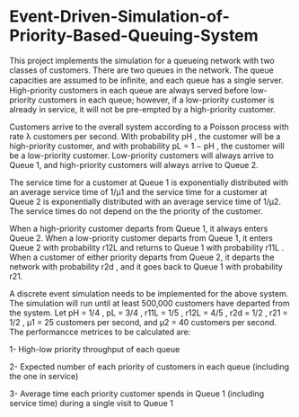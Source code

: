 # Event-Driven-Simulation-of-Priority-Based-Queuing-System 

This project implements the simulation for a queueing network with two classes of customers. There are two queues in the network. The queue capacities are assumed to be inﬁnite, and each queue has a single server. High-priority customers in each queue are always served before low-priority customers in each queue; however, if a low-priority customer is already in service, it will not be pre-empted by a high-priority customer.

Customers arrive to the overall system according to a Poisson process with rate λ customers per second. With probability pH , the customer will be a high-priority customer, and with probability pL = 1 − pH , the customer will be a low-priority customer. Low-priority customers will always arrive to Queue 1, and high-priority customers will always arrive to Queue 2.

The service time for a customer at Queue 1 is exponentially distributed with an average service time of 1/µ1 and the service time for a customer at Queue 2 is exponentially distributed with an average service time of 1/µ2. The service times do not depend on the the priority of the customer.

When a high-priority customer departs from Queue 1, it always enters Queue 2. When a low-priority customer departs from Queue 1, it enters Queue 2 with probability r12L and returns to Queue 1 with probability r11L . When a customer of either priority departs from Queue 2, it departs the network with probability r2d , and it goes back to Queue 1 with probability r21.

A discrete event simulation needs to be implemented for the above system. The simulation will run until at least 500,000 customers have departed from the system. Let pH = 1/4 , pL = 3/4 , r11L = 1/5 , r12L = 4/5 , r2d = 1/2 , r21 = 1/2 , µ1 = 25 customers per second, and µ2 = 40 customers per second. The performancce metrices to be calculated are:

1- High-low priority throughput of each queue

2- Expected number of each priority of customers in each queue (including the one in service)

3- Average time each priority customer spends in Queue 1 (including service time) during a single visit to Queue 1
